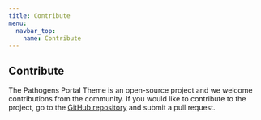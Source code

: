 ```yaml
---
title: Contribute
menu:
  navbar_top:
    name: Contribute
---
```


## Contribute

The Pathogens Portal Theme is an open-source project and we welcome contributions from the community. If you would like to contribute to the project, go to the [GitHub repository](https://github.com/sib-swiss/hugo-pathogens-portal) and submit a pull request.